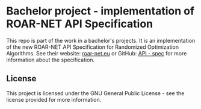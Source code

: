 # Bachelor project - implementation of ROAR-NET API Specification

This repo is part of the work in a bachelor's projects. It is an implementation of the new ROAR-NET API Specification for Randomized Optimization Algorithms. See their website: [roar-net.eu](https://roar-net.eu/) or GitHub: [API - spec](https://github.com/roar-net/roar-net-api-spec) for more information about the specification.

## License
This project is licensed under the GNU General Public License - see the license provided for more information. 
